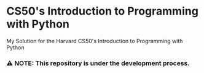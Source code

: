 # CS50's Introduction to Programming with Python
My Solution for the Harvard CS50's Introduction to Programming with Python

### ⚠️ NOTE: This repository is under the development process.
